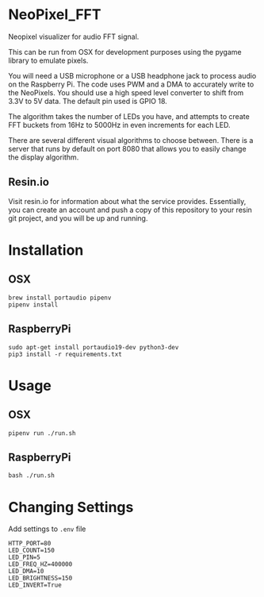 # NeoPixel_FFT

Neopixel visualizer for audio FFT signal.

This can be run from OSX for development purposes using the pygame library to emulate pixels.

You will need a USB microphone or a USB headphone jack to process audio on the Raspberry Pi. The code uses PWM and a DMA to accurately write to the NeoPixels. You should use a high speed level converter to shift from 3.3V to 5V data. The default pin used is GPIO 18.

The algorithm takes the number of LEDs you have, and attempts to create FFT buckets from 16Hz to 5000Hz in even increments for each LED.

There are several different visual algorithms to choose between. There is a server that runs by default on port 8080 that allows you to easily change the display algorithm.

## Resin.io

Visit resin.io for information about what the service provides. Essentially, you can create an account and push a copy of this repository to your resin git project, and you will be up and running.

# Installation

## OSX

```
brew install portaudio pipenv
pipenv install
```

## RaspberryPi

```
sudo apt-get install portaudio19-dev python3-dev
pip3 install -r requirements.txt
```

# Usage

## OSX

```
pipenv run ./run.sh
```

## RaspberryPi

```
bash ./run.sh
```

# Changing Settings

Add settings to `.env` file

```
HTTP_PORT=80
LED_COUNT=150
LED_PIN=5
LED_FREQ_HZ=400000
LED_DMA=10
LED_BRIGHTNESS=150
LED_INVERT=True
```
